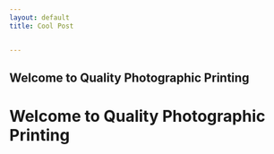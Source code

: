 ```yaml
---
layout: default
title: Cool Post


---
```



## Welcome to Quality Photographic Printing 

<h1> Welcome to Quality Photographic Printing </h1>